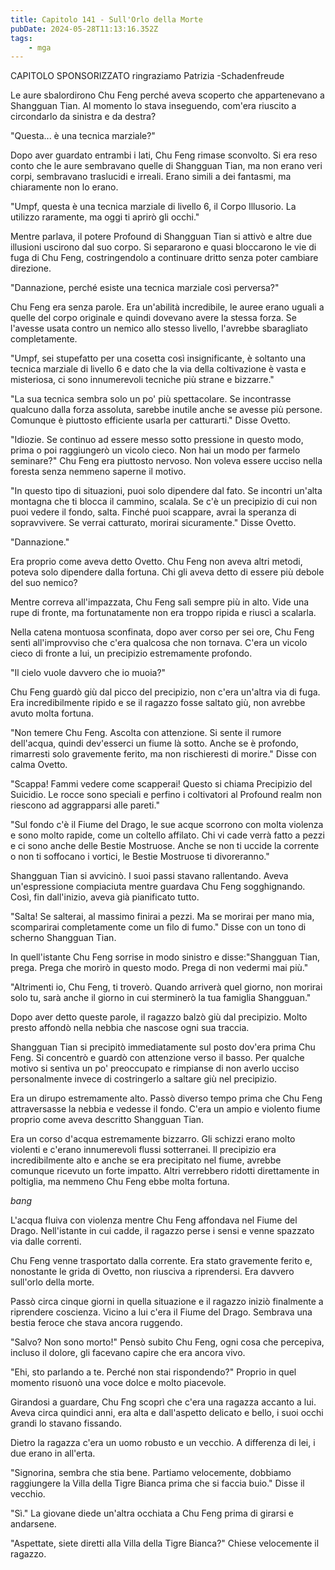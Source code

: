 ```yaml
---
title: Capitolo 141 - Sull'Orlo della Morte
pubDate: 2024-05-28T11:13:16.352Z
tags:
    - mga
---
```



CAPITOLO SPONSORIZZATO ringraziamo Patrizia
-Schadenfreude


Le aure sbalordirono Chu Feng perché aveva scoperto che appartenevano a Shangguan Tian. Al momento lo stava inseguendo, com'era riuscito a circondarlo da sinistra e da destra?


"Questa... è una tecnica marziale?"


Dopo aver guardato entrambi i lati, Chu Feng rimase sconvolto. Si era reso conto che le aure sembravano quelle di Shangguan Tian, ma non erano veri corpi, sembravano traslucidi e irreali. Erano simili a dei fantasmi, ma chiaramente non lo erano.


"Umpf, questa è una tecnica marziale di livello 6, il Corpo Illusorio. La utilizzo raramente, ma oggi ti aprirò gli occhi."


Mentre parlava, il potere Profound di Shangguan Tian si attivò e altre due illusioni uscirono dal suo corpo. Si separarono e quasi bloccarono le vie di fuga di Chu Feng, costringendolo a continuare dritto senza poter cambiare direzione.


"Dannazione, perché esiste una tecnica marziale così perversa?"


Chu Feng era senza parole. Era un'abilità incredibile, le auree erano uguali a quelle del corpo originale e quindi dovevano avere la stessa forza. Se l'avesse usata contro un nemico allo stesso livello, l'avrebbe sbaragliato completamente.


"Umpf, sei stupefatto per una cosetta così insignificante, è soltanto una tecnica marziale di livello 6 e dato che la via della coltivazione è vasta e misteriosa, ci sono innumerevoli tecniche più strane e bizzarre."


"La sua tecnica sembra solo un po' più spettacolare. Se incontrasse qualcuno dalla forza assoluta, sarebbe inutile anche se avesse più persone. Comunque è piuttosto efficiente usarla per catturarti." Disse Ovetto.


"Idiozie. Se continuo ad essere messo sotto pressione in questo modo, prima o poi raggiungerò un vicolo cieco.
Non hai un modo per farmelo seminare?" Chu Feng era piuttosto nervoso. Non voleva essere ucciso nella foresta senza nemmeno saperne il motivo.


"In questo tipo di situazioni, puoi solo dipendere dal fato. Se incontri un'alta montagna che ti blocca il cammino, scalala. Se c'è un precipizio di cui non puoi vedere il fondo, salta. Finché puoi scappare, avrai la speranza di sopravvivere. Se verrai catturato, morirai sicuramente." Disse Ovetto.


"Dannazione."


Era proprio come aveva detto Ovetto. Chu Feng non aveva altri metodi, poteva solo dipendere dalla fortuna. Chi gli aveva detto di essere più debole del suo nemico?


Mentre correva all'impazzata, Chu Feng salì sempre più in alto. Vide una rupe di fronte, ma fortunatamente non era troppo ripida e riuscì a scalarla.


Nella catena montuosa sconfinata, dopo aver corso per sei ore, Chu Feng sentì all'improvviso che c'era qualcosa che non tornava. C'era un vicolo cieco di fronte a lui, un precipizio estremamente profondo.


"Il cielo vuole davvero che io muoia?"


Chu Feng guardò giù dal picco del precipizio, non c'era un'altra via di fuga. Era incredibilmente ripido e se il ragazzo fosse saltato giù, non avrebbe avuto molta fortuna.


"Non temere Chu Feng. Ascolta con attenzione. Si sente il rumore dell'acqua, quindi dev'esserci un fiume là sotto. Anche se è profondo, rimarresti solo gravemente ferito, ma non rischieresti di morire." Disse con calma Ovetto.


"Scappa! Fammi vedere come scapperai! Questo si chiama Precipizio del Suicidio. Le rocce sono speciali e perfino i coltivatori al Profound realm non riescono ad aggrapparsi alle pareti."


"Sul fondo c'è il Fiume del Drago, le sue acque scorrono con molta violenza e sono molto rapide, come un coltello affilato. Chi vi cade verrà fatto a pezzi e ci sono anche delle Bestie Mostruose. Anche se non ti uccide la corrente o non ti soffocano i vortici, le Bestie Mostruose ti divoreranno."


Shangguan Tian si avvicinò. I suoi passi stavano rallentando. Aveva un'espressione compiaciuta mentre guardava Chu Feng sogghignando. Così, fin dall'inizio, aveva già pianificato tutto.


"Salta! Se salterai, al massimo finirai a pezzi. Ma se morirai per mano mia, scomparirai completamente come un filo di fumo." Disse con un tono di scherno Shangguan Tian.


In quell'istante Chu Feng sorrise in modo sinistro e disse:"Shangguan Tian, prega. Prega che morirò in questo modo. Prega di non vedermi mai più."


"Altrimenti io, Chu Feng, ti troverò. Quando arriverà quel giorno, non morirai solo tu, sarà anche il giorno in cui sterminerò la tua famiglia Shangguan."


Dopo aver detto queste parole, il ragazzo balzò giù dal precipizio. Molto presto affondò nella nebbia che nascose ogni sua traccia.


Shangguan Tian si precipitò immediatamente sul posto dov'era prima Chu Feng. Si concentrò e guardò con attenzione verso il basso. Per qualche motivo si sentiva un po' preoccupato e rimpianse di non averlo ucciso personalmente invece di costringerlo a saltare giù nel precipizio.


Era un dirupo estremamente alto. Passò diverso tempo prima che Chu Feng attraversasse la nebbia e vedesse il fondo. C'era un ampio e violento fiume proprio come aveva descritto Shangguan Tian.


Era un corso d'acqua estremamente bizzarro. Gli schizzi erano molto violenti e c'erano innumerevoli flussi sotterranei. Il precipizio era incredibilmente alto e anche se era precipitato nel fiume, avrebbe comunque ricevuto un forte impatto. Altri verrebbero ridotti direttamente in poltiglia, ma nemmeno Chu Feng ebbe molta fortuna.


*bang*


L'acqua fluiva con violenza mentre Chu Feng affondava nel Fiume del Drago. Nell'istante in cui cadde, il ragazzo perse i sensi e venne spazzato via dalle correnti.


Chu Feng venne trasportato dalla corrente. Era stato gravemente ferito e, nonostante le grida di Ovetto, non riusciva a riprendersi. Era davvero sull'orlo della morte.


Passò circa cinque giorni in quella situazione e il ragazzo iniziò finalmente a riprendere coscienza. Vicino a lui c'era il Fiume del Drago. Sembrava una bestia feroce che stava ancora ruggendo.


"Salvo? Non sono morto!" Pensò subito Chu Feng, ogni cosa che percepiva, incluso il dolore, gli facevano capire che era ancora vivo.


"Ehi, sto parlando a te. Perché non stai rispondendo?" Proprio in quel momento risuonò una voce dolce e molto piacevole.


Girandosi a guardare, Chu Fng scoprì che c'era una ragazza accanto a lui. Aveva circa quindici anni, era alta e dall'aspetto delicato e bello, i suoi occhi grandi lo stavano fissando.


Dietro la ragazza c'era un uomo robusto e un vecchio. A differenza di lei, i due erano in all'erta.


"Signorina, sembra che stia bene. Partiamo velocemente, dobbiamo raggiungere la Villa della Tigre Bianca prima che si faccia buio." Disse il vecchio.


"Sì." La giovane diede un'altra occhiata a Chu Feng prima di girarsi e andarsene.


"Aspettate, siete diretti alla Villa della Tigre Bianca?" Chiese velocemente il ragazzo.







